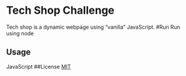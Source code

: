 # Tech Shop Challenge
Tech shop is a dynamic webpage using “vanilla” JavaScript. 
#Run
Run using node
## Usage
JavaScript
##License
[MIT](https://choosealicense.com/licenses/mit/)
